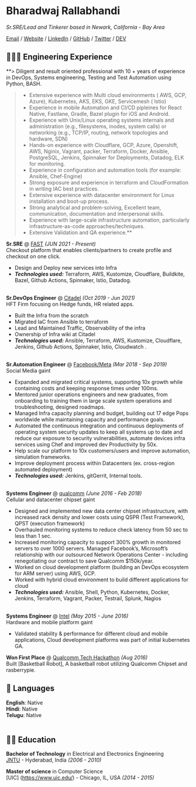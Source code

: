 # Bharadwaj Rallabhandi

_Sr.SRE/Lead and Tinkerer based in Newark, California - Bay Area_ <br>

[Email](mailto:bharadwaj.r07@gmail.com) / [Website](https://bharadwajr.us/) / [LinkedIn](https://www.linkedin.com/in/bharadwajrallabhandi/) / [GitHub](https://github.com/bharadwajr567/) / [Twitter](https://twitter.com/bhardwajr/) / [DEV](https://dev.to/bharadwajr/)

## 👩🏼‍💻 Engineering Experience


**> Diligent and result oriented professional with 10 + years of experience in DevOps, Systems
engineering, Testing and Test Automation using Python, BASH.
> - Extensive experience with Multi cloud environments ( AWS, GCP, Azure), Kubernetes, AKS, EKS, GKE, Servicemesh ( Istio)
> - Experience in mobile Automation and CI/CD pipleines for React Native, Fastlane,
Gradle, Bazel plugin for iOS and Android.
> - Experience with Unix/Linux operating systems internals and administration (e.g.,
filesystems, inodes, system calls) or networking (e.g., TCP/IP, routing, network
topologies and hardware, SDN)
> - Hands-on experience with Cloudflare, GCP, Azure, Openshift, AWS, Nginix, Vagrant, packer, Terraform, Docker,
Ansible, PostgreSQL, Jenkins, Spinnaker for Deployments, Datadog, ELK for monitoring.
> - Experience in configuration and automation tools (for example: Ansible, Chef-Engine)
> - Strong exposure and experience in terraform and CloudFormation in writing IAC best
practices.
> - Extensive experience with datacenter environment for Linux installation and boot-up
process.
> - Strong analytical and problem-solving, Excellent team, communication, documentation
and interpersonal skills.
> - Experience with large-scale infrastructure automation, particularly infrastructure-as-code
approaches/techniques.
> - Extensive Validation and QA experience.**


**Sr.SRE** @ [FAST](https://FAST.CO/) _(JUN 2021 - Present)_ <br>
Checkout platform that enables clients/partners to create profile and checkout on one click.
  - Design and Deploy new services into Infra
  - **_Technologies used:_** Terraform, AWS, Kustomize, Cloudflare, Buildkite, Bazel, Github Actions, Spinnaker, Istio, Datadog.
<br><br>


**Sr.DevOps Engineer** @ [Citadel](http://citadel.com/) _(Oct 2019 - Jun 2021)_ <br>
HFT Firm focusing on Hedge funds, HR related apps.
  - Built the Infra from the scratch
  - Migrated IaC from Ansible to terraform
  - Lead and Maintained Traffic, Observability of the infra
  - Ownership of Infra wiki at Citadel
  - **_Technologies used:_** Ansible, Terraform, AWS, Kustomize, Cloudflare, Jenkins, Github Actions, Spinnaker, Istio, Cloudwatch .
 <br><br>

**Sr.Automation Engineer** @ [Facebook/Meta](https://www.meta.com/en) _(Mar 2018 - Sep 2019)_ <br>
Social Media gaint 
  - Expanded and migrated critical systems, supporting 10x growth while containing costs and keeping response times under 100ms. 
  - Mentored junior operations engineers and new graduates, from onboarding to training them in large scale system operations and troubleshooting, designed roadmaps.
  - Managed Infra capacity planning and budget, building out 17 edge Pops worldwide while maintaining capacity and performance goals. 
  - Automated the continuous integration and continuous deployments of operating system security updates to keep all systems up to date and reduce our exposure to security vulnerabilities, automate devices infra services using Chef and improved dev Productivity by 50x. 
  - Help scale our platform to 10x customers/users and improve automation, simulation frameworks.
  - Improve deployment process within Datacenters (ex. cross-region automated deployment)
  - **_Technologies used:_** Jenkins, gitGerrit, Internal tools.
  <br><br>

**Systems Engineer** @ [qualcomm](https://www.qualcomm.com/) _(June 2016 - Feb 2018)_ <br>
Cellular and datacenter chipset gaint
  - Designed and implemented new data center chipset infrastructure, with increased rack density and lower costs using QSPR (Test Framework), QPST (execution framework)
  - Overhauled monitoring systems to reduce check latency from 50 sec to less than 1 sec. 
  - Increased monitoring capacity to support 300% growth in monitored servers to over 1000 servers. Managed Facebook’s, Microsoft’s relationship with our outsourced Network Operations Center - including renegotiating our contract to save Qualcomm $150k/year. 
  - Worked on cloud development platform (building an DevOps ecosystem for ARM server) using AWS, GCP.
  - Worked with hybrid cloud environment to build different applications for cloud 
  - **_Technologies used:_**  Ansible, Shell, Python, Kubernetes, Docker, Jenkins, Terraform, Vagrant, Packer, Testrail, Splunk, Nagios
  <br><br>
 
 **Systems Engineer** @ [Intel](https://www.intel.com/) _(May 2015 - June 2016)_ <br>
 Hardware and mobile platform gaint
 - Validated stability & performance for different cloud and mobile applications, Cloud development platforms was part of initial kubernetes GA.
  
    


**Won First Place** @ [Qualcomm Tech Hackathon](https://hack.touchyfeely.tech/) _(Aug 2016)_ <br>
Built [Basketball Robot], A basketball robot utilizing Qualcomm Chipset and rasberrypie. 


## 💬 Languages

**English**: Native <br>
**Hindi**: Native <br>
**Telugu**: Native
<br><br>

## 👨‍🎓 Education


**Bachelor of Technology** in Electrical and Electronics Engineering <br>
[JNTU](https://www.jntu.ac.in/) - Hyderabad, India _(2006 - 2010)_

**Master of science** in Computer Science <br>
[UIC] (https://www.uic.edu/) - Chicago, IL, USA _(2014 - 2015)_
